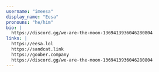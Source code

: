 ```yaml
---
username: "imeesa"
display_name: "Eesa"
pronouns: "he/him"
bio: |
  https://discord.gg/we-are-the-moon-1369413936046280804
links: |
  https://eesa.lol
  https://sandcat.link
  https://goober.company
  https://discord.gg/we-are-the-moon-1369413936046280804
---
```

